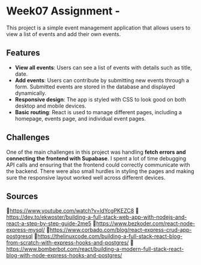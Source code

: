 # Week07 Assignment - 

This project is a simple event management application that allows users to view a list of events and add their own events.

## Features

- **View all events**: Users can see a list of events with details such as title, date.
- **Add events**: Users can contribute by submitting new events through a form. Submitted events are stored in the database and displayed dynamically.  
- **Responsive design**: The app is styled with CSS to look good on both desktop and mobile devices.  
- **Basic routing**: React is used to manage different pages, including a homepage, events page, and individual event pages.  



## Challenges

One of the main challenges in this project was handling **fetch errors and connecting the frontend with Supabase**. I spent a lot of time debugging API calls and ensuring that the frontend could correctly communicate with the backend. There were also small hurdles in styling the pages and making sure the responsive layout worked well across different devices.  

## Sources

🔎https://www.youtube.com/watch?v=ldYcgPKEZC8
🔎https://dev.to/ekwoster/building-a-full-stack-web-app-with-nodejs-and-react-a-step-by-step-guide-2me5
🔎https://www.bezkoder.com/react-node-express-mysql/
🔎https://www.corbado.com/blog/react-express-crud-app-postgresql
🔎https://thelinuxcode.com/building-a-full-stack-react-blog-from-scratch-with-express-hooks-and-postgres/
🔎https://www.bomberbot.com/react/building-a-modern-full-stack-react-blog-with-node-express-hooks-and-postgres/


